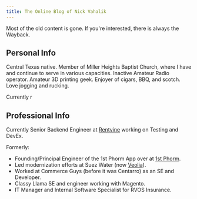 ```yaml
---
title: The Online Blog of Nick Vahalik
---
```


Most of the old content is gone. If you're interested, there is always the Wayback.

## Personal Info

Central Texas native. Member of Miller Heights Baptist Church, where I have and continue to serve in various capacities. Inactive Amateur Radio operator. Amateur 3D printing geek. Enjoyer of cigars, BBQ, and scotch. Love jogging and rucking.

Currently r

## Professional Info

Currently Senior Backend Engineer at [Rentvine](https://rentvine.com/) working on Testing and DevEx.

Formerly:

- Founding/Principal Engineer of the 1st Phorm App over at [1st Phorm](https://1stphorm.com).
- Led modernization efforts at Suez Water (now [Veolia](https://www.veolianorthamerica.com/)).
- Worked at Commerce Guys (before it was Centarro) as an SE and Developer.
- Classy Llama SE and engineer working with Magento.
- IT Manager and Internal Software Specialist for RVOS Insurance.
